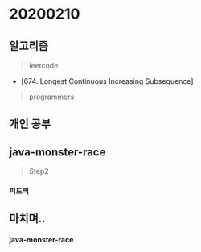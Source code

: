 # 20200210

## 알고리즘
> leetcode

- [674. Longest Continuous Increasing Subsequence]

> programmers


## 개인 공부

## java-monster-race 

> Step2 

#### 피드백

## 마치며.. 

#### java-monster-race 